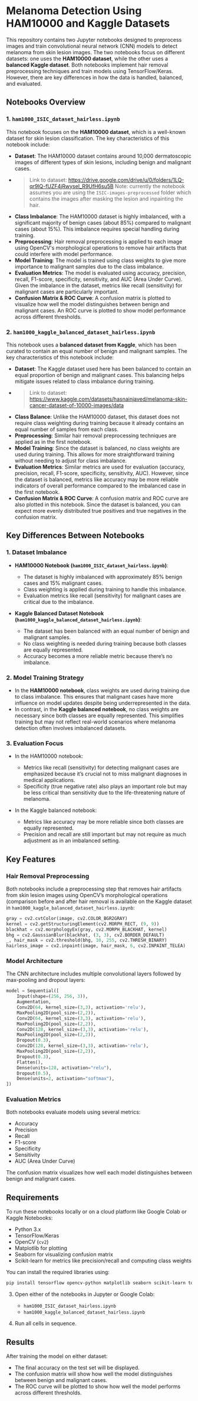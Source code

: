 # Melanoma Detection Using HAM10000 and Kaggle Datasets

This repository contains two Jupyter notebooks designed to preprocess images and train convolutional neural network (CNN) models to detect melanoma from skin lesion images. The two notebooks focus on different datasets: one uses the **HAM10000 dataset**, while the other uses a **balanced Kaggle dataset**. Both notebooks implement hair removal preprocessing techniques and train models using TensorFlow/Keras. However, there are key differences in how the data is handled, balanced, and evaluated.

## Notebooks Overview

### 1. `ham1000_ISIC_dataset_hairless.ipynb`
This notebook focuses on the **HAM10000 dataset**, which is a well-known dataset for skin lesion classification. The key characteristics of this notebook include:
- **Dataset**: The HAM10000 dataset contains around 10,000 dermatoscopic images of different types of skin lesions, including benign and malignant cases.
- > Link to dataset: https://drive.google.com/drive/u/0/folders/1LQ-qr9lQ-fUZF4jRwysel_R9UfH6su5B
  > Note: currently the notebook assumes you are using the `ISIC-images-preprocessed` folder which contains the images after masking the lesion and inpainting the hair.
- **Class Imbalance**: The HAM10000 dataset is highly imbalanced, with a significant majority of benign cases (about 85%) compared to malignant cases (about 15%). This imbalance requires special handling during training.
- **Preprocessing**: Hair removal preprocessing is applied to each image using OpenCV's morphological operations to remove hair artifacts that could interfere with model performance.
- **Model Training**: The model is trained using class weights to give more importance to malignant samples due to the class imbalance.
- **Evaluation Metrics**: The model is evaluated using accuracy, precision, recall, F1-score, specificity, sensitivity, and AUC (Area Under Curve). Given the imbalance in the dataset, metrics like recall (sensitivity) for malignant cases are particularly important.
- **Confusion Matrix & ROC Curve**: A confusion matrix is plotted to visualize how well the model distinguishes between benign and malignant cases. An ROC curve is plotted to show model performance across different thresholds.

### 2. `ham1000_kaggle_balanced_dataset_hairless.ipynb`
This notebook uses a **balanced dataset from Kaggle**, which has been curated to contain an equal number of benign and malignant samples. The key characteristics of this notebook include:
- **Dataset**: The Kaggle dataset used here has been balanced to contain an equal proportion of benign and malignant cases. This balancing helps mitigate issues related to class imbalance during training.
- > Link to dataset: https://www.kaggle.com/datasets/hasnainjaved/melanoma-skin-cancer-dataset-of-10000-images/data 
- **Class Balance**: Unlike the HAM10000 dataset, this dataset does not require class weighting during training because it already contains an equal number of samples from each class.
- **Preprocessing**: Similar hair removal preprocessing techniques are applied as in the first notebook.
- **Model Training**: Since the dataset is balanced, no class weights are used during training. This allows for more straightforward training without needing to adjust for class imbalance.
- **Evaluation Metrics**: Similar metrics are used for evaluation (accuracy, precision, recall, F1-score, specificity, sensitivity, AUC). However, since the dataset is balanced, metrics like accuracy may be more reliable indicators of overall performance compared to the imbalanced case in the first notebook.
- **Confusion Matrix & ROC Curve**: A confusion matrix and ROC curve are also plotted in this notebook. Since the dataset is balanced, you can expect more evenly distributed true positives and true negatives in the confusion matrix.

## Key Differences Between Notebooks

### 1. Dataset Imbalance
- **HAM10000 Notebook (`ham1000_ISIC_dataset_hairless.ipynb`)**:
  - The dataset is highly imbalanced with approximately 85% benign cases and 15% malignant cases.
  - Class weighting is applied during training to handle this imbalance.
  - Evaluation metrics like recall (sensitivity) for malignant cases are critical due to the imbalance.

- **Kaggle Balanced Dataset Notebook (`ham1000_kaggle_balanced_dataset_hairless.ipynb`)**:
  - The dataset has been balanced with an equal number of benign and malignant samples.
  - No class weighting is needed during training because both classes are equally represented.
  - Accuracy becomes a more reliable metric because there’s no imbalance.

### 2. Model Training Strategy
- In the **HAM10000 notebook**, class weights are used during training due to class imbalance. This ensures that malignant cases have more influence on model updates despite being underrepresented in the data.
- In contrast, in the **Kaggle balanced notebook**, no class weights are necessary since both classes are equally represented. This simplifies training but may not reflect real-world scenarios where melanoma detection often involves imbalanced datasets.

### 3. Evaluation Focus
- In the HAM10000 notebook:
  - Metrics like recall (sensitivity) for detecting malignant cases are emphasized because it’s crucial not to miss malignant diagnoses in medical applications.
  - Specificity (true negative rate) also plays an important role but may be less critical than sensitivity due to the life-threatening nature of melanoma.

- In the Kaggle balanced notebook:
  - Metrics like accuracy may be more reliable since both classes are equally represented.
  - Precision and recall are still important but may not require as much adjustment as in an imbalanced setting.

## Key Features

### Hair Removal Preprocessing
Both notebooks include a preprocessing step that removes hair artifacts from skin lesion images using OpenCV’s morphological operations (comparison before and after hair removal is available on the Kaggle dataset in `ham1000_kaggle_balanced_dataset_hairless.ipynb`:

```python
gray = cv2.cvtColor(image, cv2.COLOR_BGR2GRAY)
kernel = cv2.getStructuringElement(cv2.MORPH_RECT, (9, 9))
blackhat = cv2.morphologyEx(gray, cv2.MORPH_BLACKHAT, kernel)
bhg = cv2.GaussianBlur(blackhat, (3, 3), cv2.BORDER_DEFAULT)
_, hair_mask = cv2.threshold(bhg, 10, 255, cv2.THRESH_BINARY)
hairless_image = cv2.inpaint(image, hair_mask, 6, cv2.INPAINT_TELEA)
```

### Model Architecture
The CNN architecture includes multiple convolutional layers followed by max-pooling and dropout layers:

```python
model = Sequential([
    Input(shape=(256, 256, 3)),
    Augmentation,
    Conv2D(64, kernel_size=(3,3), activation='relu'),
    MaxPooling2D(pool_size=(2,2)),
    Conv2D(64, kernel_size=(3,3), activation='relu'),
    MaxPooling2D(pool_size=(2,2)),
    Conv2D(128, kernel_size=(3,3), activation='relu'),
    MaxPooling2D(pool_size=(2,2)),
    Dropout(0.3),
    Conv2D(128, kernel_size=(3,3), activation='relu'),
    MaxPooling2D(pool_size=(2,2)),
    Dropout(0.3),
    Flatten(),
    Dense(units=128, activation="relu"),
    Dropout(0.5),
    Dense(units=2, activation="softmax"),
])
```

### Evaluation Metrics
Both notebooks evaluate models using several metrics:
- Accuracy
- Precision
- Recall
- F1-score
- Specificity
- Sensitivity
- AUC (Area Under Curve)

The confusion matrix visualizes how well each model distinguishes between benign and malignant cases.

## Requirements

To run these notebooks locally or on a cloud platform like Google Colab or Kaggle Notebooks:
- Python 3.x
- TensorFlow/Keras
- OpenCV (`cv2`)
- Matplotlib for plotting
- Seaborn for visualizing confusion matrix
- Scikit-learn for metrics like precision/recall and computing class weights

You can install the required libraries using:

```bash
pip install tensorflow opencv-python matplotlib seaborn scikit-learn tqdm pandas numpy
```

3. Open either of the notebooks in Jupyter or Google Colab:
   - `ham1000_ISIC_dataset_hairless.ipynb`
   - `ham1000_kaggle_balanced_dataset_hairless.ipynb`

4. Run all cells in sequence.

## Results

After training the model on either dataset:
- The final accuracy on the test set will be displayed.
- The confusion matrix will show how well the model distinguishes between benign and malignant cases.
- The ROC curve will be plotted to show how well the model performs across different thresholds.

